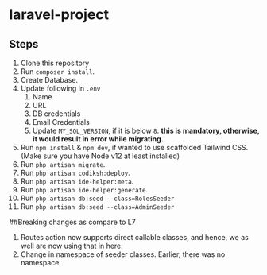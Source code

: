 # laravel-project

## Steps
1. Clone this repository 
2. Run `composer install`.
3. Create Database.
4. Update following in `.env`
    1. Name
    2. URL
    3. DB credentials
    4. Email Credentials
    5. Update `MY_SQL_VERSION`, if it is below `8`. **this is mandatory, otherwise, it would result in error while migrating.**
5. Run `npm install` & `npm dev`, if wanted to use scaffolded Tailwind CSS. (Make sure you have Node v12 at least installed)
6. Run `php artisan migrate`.
7. Run `php artisan codiksh:deploy`.
8. Run `php artisan ide-helper:meta`.
9. Run `php artisan ide-helper:generate`.
10. Run `php artisan db:seed --class=RolesSeeder`
11. Run `php artisan db:seed --class=AdminSeeder`


##Breaking changes as compare to L7
1. Routes action now supports direct callable classes, and hence, we as well are now using that in here.
2. Change in namespace of seeder classes. Earlier, there was no namespace. 

    

